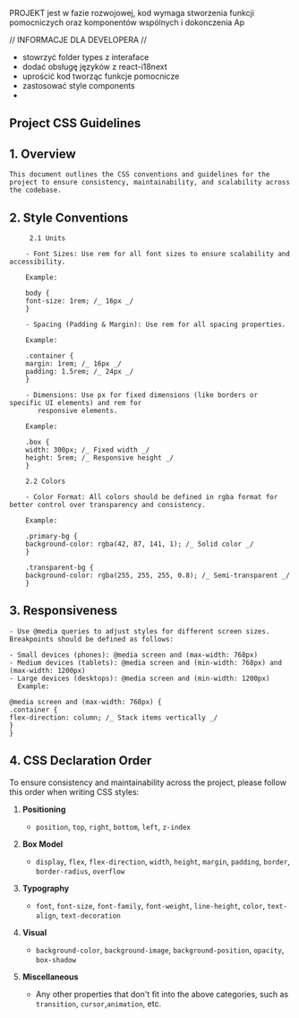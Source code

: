 PROJEKT jest w fazie rozwojowej, kod wymaga stworzenia funkcji pomocniczych oraz komponentów wspólnych i dokonczenia Ap

// INFORMACJE DLA DEVELOPERA //

- stowrzyć folder types z interaface
- dodać obsługę języków z react-i18next
- uprościć kod tworząc funkcje pomocnicze
- zastosować style components
-

## Project CSS Guidelines

## 1. Overview

    This document outlines the CSS conventions and guidelines for the project to ensure consistency, maintainability, and scalability across the codebase.

## 2. Style Conventions

         2.1 Units

        - Font Sizes: Use rem for all font sizes to ensure scalability and accessibility.

        Example:

        body {
        font-size: 1rem; /_ 16px _/
        }

        - Spacing (Padding & Margin): Use rem for all spacing properties.

        Example:

        .container {
        margin: 1rem; /_ 16px _/
        padding: 1.5rem; /_ 24px _/
        }

        - Dimensions: Use px for fixed dimensions (like borders or specific UI elements) and rem for
           responsive elements.

        Example:

        .box {
        width: 300px; /_ Fixed width _/
        height: 5rem; /_ Responsive height _/
        }

        2.2 Colors

        - Color Format: All colors should be defined in rgba format for better control over transparency and consistency.

        Example:

        .primary-bg {
        background-color: rgba(42, 87, 141, 1); /_ Solid color _/
        }

        .transparent-bg {
        background-color: rgba(255, 255, 255, 0.8); /_ Semi-transparent _/
        }

## 3. Responsiveness

    - Use @media queries to adjust styles for different screen sizes. Breakpoints should be defined as follows:

    - Small devices (phones): @media screen and (max-width: 768px)
    - Medium devices (tablets): @media screen and (min-width: 768px) and (max-width: 1200px)
    - Large devices (desktops): @media screen and (min-width: 1200px)
      Example:

    @media screen and (max-width: 768px) {
    .container {
    flex-direction: column; /_ Stack items vertically _/
    }
    }

## 4. CSS Declaration Order

To ensure consistency and maintainability across the project, please follow this order when writing CSS styles:

1. **Positioning**

   - `position`, `top`, `right`, `bottom`, `left`, `z-index`

2. **Box Model**

   - `display`, `flex`, `flex-direction`, `width`, `height`, `margin`, `padding`, `border`, `border-radius`, `overflow`

3. **Typography**

   - `font`, `font-size`, `font-family`, `font-weight`, `line-height`, `color`, `text-align`, `text-decoration`

4. **Visual**

   - `background-color`, `background-image`, `background-position`, `opacity`, `box-shadow`

5. **Miscellaneous**
   - Any other properties that don't fit into the above categories, such as `transition`, `cursor`,`animation`, etc.
